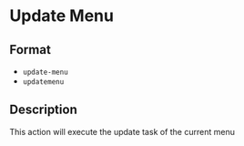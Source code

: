 # Update Menu

## Format
* `update-menu`
* `updatemenu`

## Description
This action will execute the update task of the current menu